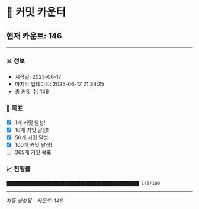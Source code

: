 # 🔢 커밋 카운터

## 현재 카운트: 146

---

### 📊 정보
- 시작일: 2025-06-17
- 마지막 업데이트: 2025-06-17 21:34:25
- 총 커밋 수: 146

### 🎯 목표
- [x] 1개 커밋 달성!
- [x] 10개 커밋 달성!
- [x] 50개 커밋 달성!
- [x] 100개 커밋 달성!
- [ ] 365개 커밋 목표

### 📈 진행률
```
██████████████████████████████████████████████████ 146/100
```

---
*자동 생성됨 - 카운트: 146*
